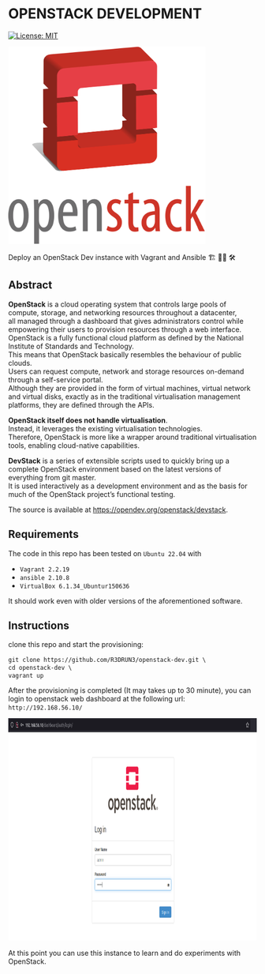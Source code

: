 # OPENSTACK DEVELOPMENT
[![License: MIT](https://img.shields.io/badge/License-MIT-yellow.svg)](https://opensource.org/licenses/MIT)

<p align="left">
  <img width="400" height="400" src="./images/openstack.svg">
</p>

Deploy an OpenStack Dev instance with Vagrant and Ansible 🏗️ 🧑‍🏭 🛠️

## Abstract

**OpenStack** is a cloud operating system that controls large pools of compute, storage, and networking resources throughout a datacenter,
<br>
all managed through a dashboard that gives administrators control while empowering their users to provision resources through a web interface.
<br> 
OpenStack is a fully functional cloud platform as defined by the National Institute of Standards and Technology. 
<br>
This means that OpenStack basically resembles the behaviour of public clouds. 
<br>
Users can request compute, network and storage resources on-demand through a self-service portal. 
<br>
Although they are provided in the form of virtual machines, virtual network and virtual disks, exactly as in the traditional virtualisation management platforms, they are defined through the APIs.

**OpenStack itself does not handle virtualisation**.
<br> 
Instead, it leverages the existing virtualisation technologies. 
<br>
Therefore, OpenStack is more like a wrapper around traditional virtualisation tools, enabling cloud-native capabilities.

**DevStack** is a series of extensible scripts used to quickly bring up a complete OpenStack environment based on the latest versions of everything 
from git master. 
<br>
It is used interactively as a development environment and as the basis for much of the OpenStack project’s functional testing.

The source is available at https://opendev.org/openstack/devstack.

## Requirements
The code in this repo has been tested on `Ubuntu 22.04` with
- `Vagrant 2.2.19`
- `ansible 2.10.8`
- `VirtualBox 6.1.34_Ubuntur150636`

It should work even with older versions of the aforementioned software.

## Instructions
clone this repo and start the provisioning:
```console
git clone https://github.com/R3DRUN3/openstack-dev.git \
cd openstack-dev \
vagrant up
```

After the provisioning is completed (It may takes up to 30 minute), you can login to openstack web dashboard at
the following url: 
<br>
`http://192.168.56.10/`

<p align="left">
  <img width="1000" height="450" src="./images/Horizon-Dashboard.png">
</p>

At this point you can use this instance to learn and do experiments with OpenStack.
